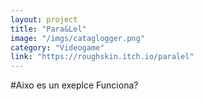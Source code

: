 ```yaml
---
layout: project
title: "Para&Lel"
image: "/imgs/cataglogger.png"
category: "Videogame"
link: "https://roughskin.itch.io/paralel"
---
```


#Aixo es un exeplce
Funciona?